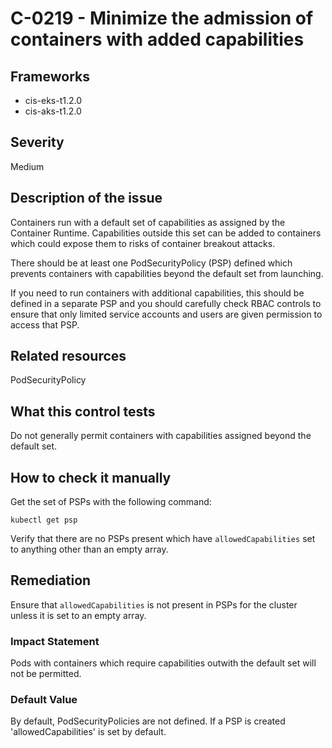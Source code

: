 # C-0219 - Minimize the admission of containers with added capabilities

## Frameworks
* cis-eks-t1.2.0
* cis-aks-t1.2.0
 
## Severity
Medium

## Description of the issue
Containers run with a default set of capabilities as assigned by the Container Runtime. Capabilities outside this set can be added to containers which could expose them to risks of container breakout attacks.

 There should be at least one PodSecurityPolicy (PSP) defined which prevents containers with capabilities beyond the default set from launching.

 If you need to run containers with additional capabilities, this should be defined in a separate PSP and you should carefully check RBAC controls to ensure that only limited service accounts and users are given permission to access that PSP.
 
## Related resources
PodSecurityPolicy
 
## What this control tests 
Do not generally permit containers with capabilities assigned beyond the default set.
 
## How to check it manually 
Get the set of PSPs with the following command:

 
```
kubectl get psp

```
 Verify that there are no PSPs present which have `allowedCapabilities` set to anything other than an empty array.
 
## Remediation
Ensure that `allowedCapabilities` is not present in PSPs for the cluster unless it is set to an empty array.
 
### Impact Statement
Pods with containers which require capabilities outwith the default set will not be permitted.
 
### Default Value
By default, PodSecurityPolicies are not defined. If a PSP is created 'allowedCapabilities' is set by default.
 
